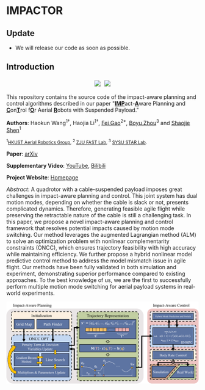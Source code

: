 # IMPACTOR
## Update
- We will release our code as soon as possible.
## Introduction
<div style="display:flex; flex-wrap:wrap; justify-content:center;">
  <img src="images/gif-scenario_1.gif" style="max-width:50%; margin:5px;">
  <img src="images/gif-scenario_2.gif" style="max-width:50%; margin:5px;">
</div>

This repository contains the source code of the impact-aware planning and control algorithms described in our paper "<u>__IMP__</u>act-<u>__A__</u>ware Planning and <u>__C__</u>on<u>__T__</u>rol f<u>__O__</u>r Aerial <u>__R__</u>obots with Suspended Payload."

__Authors__: Haokun Wang<sup>1$\dag$</sup>, Haojia Li<sup>1$\dag$</sup>, [Fei Gao](http://zju-fast.com/fei-gao/)<sup>2*</sup>, [Boyu Zhou](https://boyuzhou.net/)<sup>3</sup> and [Shaojie Shen](https://uav.hkust.edu.hk/group/)<sup>1</sup>

<small><sup>1</sup>[HKUST Aerial Robotics Group](https://uav.hkust.edu.hk/), <sup>2</sup> [ZJU FAST Lab](http://zju-fast.com/), <sup>3</sup> [SYSU STAR Lab](https://boyuzhou.net/).</small>

__Paper__: [arXiv]()

__Supplementary Video__: [YouTube](), [Bilibili]()

__Project Website__: [Homepage](https://sites.google.com/view/suspended-payload/)

_Abstract_: A quadrotor with a cable-suspended payload imposes great challenges in impact-aware planning and control. 
This joint system has dual motion modes, depending on whether the cable is slack or not, presents complicated dynamics. 
Therefore, generating feasible agile flight while preserving the retractable nature of the cable is still a challenging task. 
In this paper, we propose a novel impact-aware planning and control framework that resolves potential impacts caused by motion mode switching. 
Our method leverages the augmented Lagrangian method (ALM) to solve an optimization problem with nonlinear complementarity constraints (ONCC), which ensures trajectory feasibility with high accuracy while maintaining efficiency. 
We further propose a hybrid nonlinear model predictive control method to address the model mismatch issue in agile flight. 
Our methods have been fully validated in both simulation and experiment, demonstrating superior performance compared to existing approaches. 
To the best knowledge of us, we are the first to successfully perform multiple motion mode switching for aerial payload systems in real-world experiments.

![SystemDiagram](images/fig-system_diagram.png)

